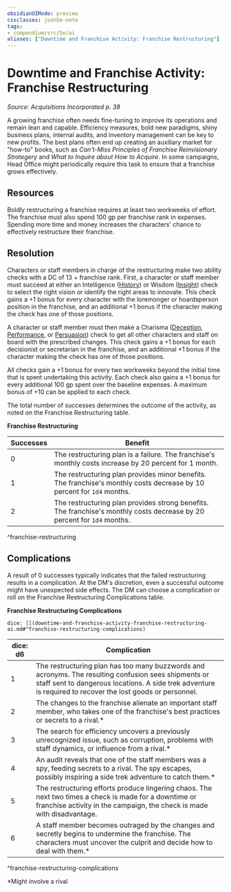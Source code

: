```yaml
---
obsidianUIMode: preview
cssclasses: json5e-note
tags:
- compendium/src/5e/ai
aliases: ["Downtime and Franchise Activity: Franchise Restructuring"]
---
```

# Downtime and Franchise Activity: Franchise Restructuring
*Source: Acquisitions Incorporated p. 38* 

A growing franchise often needs fine-tuning to improve its operations and remain lean and capable. Efficiency measures, bold new paradigms, shiny business plans, internal audits, and inventory management can be key to new profits. The best plans often end up creating an auxiliary market for "how-to" books, such as *Can't-Miss Principles of Franchise Reinvisionary Strategery* and *What to Inquire about How to Acquire*. In some campaigns, Head Office might periodically require this task to ensure that a franchise grows effectively.

## Resources

Boldly restructuring a franchise requires at least two workweeks of effort. The franchise must also spend 100 gp per franchise rank in expenses. Spending more time and money increases the characters' chance to effectively restructure their franchise.

## Resolution

Characters or staff members in charge of the restructuring make two ability checks with a DC of 13 + franchise rank. First, a character or staff member must succeed at either an Intelligence ([History](/Systems/5e/rules/skills.md#History)) or Wisdom ([Insight](/Systems/5e/rules/skills.md#Insight)) check to select the right vision or identify the right areas to innovate. This check gains a +1 bonus for every character with the loremonger or hoardsperson position in the franchise, and an additional +1 bonus if the character making the check has one of those positions.

A character or staff member must then make a Charisma ([Deception](/Systems/5e/rules/skills.md#Deception), [Performance](/Systems/5e/rules/skills.md#Performance), or [Persuasion](/Systems/5e/rules/skills.md#Persuasion)) check to get all other characters and staff on board with the prescribed changes. This check gains a +1 bonus for each decisionist or secretarian in the franchise, and an additional +1 bonus if the character making the check has one of those positions.

All checks gain a +1 bonus for every two workweeks beyond the initial time that is spent undertaking this activity. Each check also gains a +1 bonus for every additional 100 gp spent over the baseline expenses. A maximum bonus of +10 can be applied to each check.

The total number of successes determines the outcome of the activity, as noted on the Franchise Restructuring table.

**Franchise Restructuring**

| Successes | Benefit |
|-----------|---------|
| 0 | The restructuring plan is a failure. The franchise's monthly costs increase by 20 percent for 1 month. |
| 1 | The restructuring plan provides minor benefits. The franchise's monthly costs decrease by 10 percent for `1d4` months. |
| 2 | The restructuring plan provides strong benefits. The franchise's monthly costs decrease by 20 percent for `1d4` months. |
^franchise-restructuring

## Complications

A result of 0 successes typically indicates that the failed restructuring results in a complication. At the DM's discretion, even a successful outcome might have unexpected side effects. The DM can choose a complication or roll on the Franchise Restructuring Complications table.

**Franchise Restructuring Complications**

`dice: [](downtime-and-franchise-activity-franchise-restructuring-ai.md#^franchise-restructuring-complications)`

| dice: d6 | Complication |
|----------|--------------|
| 1 | The restructuring plan has too many buzzwords and acronyms. The resulting confusion sees shipments or staff sent to dangerous locations. A side trek adventure is required to recover the lost goods or personnel. |
| 2 | The changes to the franchise alienate an important staff member, who takes one of the franchise's best practices or secrets to a rival.* |
| 3 | The search for efficiency uncovers a previously unrecognized issue, such as corruption, problems with staff dynamics, or influence from a rival.* |
| 4 | An audit reveals that one of the staff members was a spy, feeding secrets to a rival. The spy escapes, possibly inspiring a side trek adventure to catch them.* |
| 5 | The restructuring efforts produce lingering chaos. The next two times a check is made for a downtime or franchise activity in the campaign, the check is made with disadvantage. |
| 6 | A staff member becomes outraged by the changes and secretly begins to undermine the franchise. The characters must uncover the culprit and decide how to deal with them.* |
^franchise-restructuring-complications

*Might involve a rival